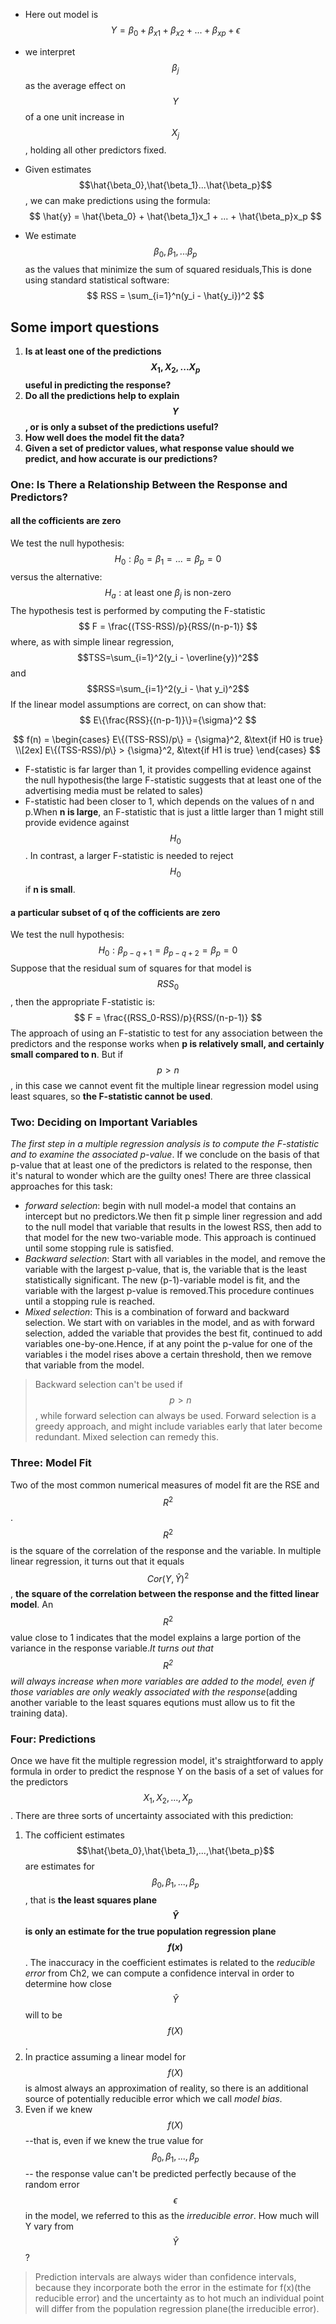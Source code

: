 * Here out model is
$$
Y = \beta_0 + \beta_{x1} + \beta_{x2} + ... + \beta_{xp} + \epsilon
$$

* we interpret $$\beta_j$$ as the average effect on $$Y$$ of a one unit increase in $$X_j$$, holding all other predictors fixed.

* Given estimates $$\hat{\beta_0},\hat{\beta_1}...\hat{\beta_p}$$, we can make predictions using the formula:
$$
\hat{y} = \hat{\beta_0} + \hat{\beta_1}x_1 + ... + \hat{\beta_p}x_p
$$
* We estimate $$\beta_0, \beta_1,...\beta_p$$ as the values that minimize the sum of squared residuals,This is done using standard statistical software:
$$
RSS = \sum_{i=1}^n(y_i - \hat{y_i})^2
$$
## Some import questions
1. **Is at least one of the predictions $$X_1, X_2,... X_p$$ useful in predicting the response?**
2. **Do all the predictions help to explain $$Y$$, or is only a subset of the predictions useful?**
3. **How well does the model fit the data?**
4. **Given a set of predictor values, what response value should we predict, and how accurate is our predictions?**

### One: Is There a Relationship Between the Response and Predictors?

####  all the cofficients are zero

We test the null hypothesis:
$$
H_0: \beta_0 = \beta_1 = ... = \beta_p = 0
$$
versus the alternative:
$$
H_a: \text{at least one } \beta_j \text{ is non-zero}
$$
The hypothesis test is performed by computing the F-statistic
$$
F = \frac{(TSS-RSS)/p}{RSS/(n-p-1)}
$$
where, as with simple linear regression, $$TSS=\sum_{i=1}^2(y_i - \overline{y})^2$$ and $$RSS=\sum_{i=1}^2(y_i - \hat y_i)^2$$
If the linear model assumptions are correct, on can show that:
$$
E\{\frac{RSS}{(n-p-1)}\}={\sigma}^2
$$

$$
f(n) =  
\begin{cases}  
E\{(TSS-RSS)/p\} = {\sigma}^2, &\text{if H0 is true} \\[2ex]
E\{(TSS-RSS)/p\} > {\sigma}^2, &\text{if H1 is true}  
\end{cases}
$$
* F-statistic is far larger than 1, it provides compelling evidence against the null hypothesis(the large F-statistic suggests that at least one of the advertising media must be related to sales)
* F-statistic had been closer to 1, which depends on the values of n and p.When **n is large**, an F-statistic that is just a little larger than 1 might still provide evidence against $$H_0$$. In contrast, a larger F-statistic is needed to reject $$H_0$$ if **n is small**.

####  a particular subset of q of the cofficients are zero

We test the null hypothesis:
$$
H_0: \beta_{p-q+1} = \beta_{p-q+2} = \beta_p = 0
$$
Suppose that the residual sum of squares for that model is $$RSS_0$$, then the appropriate F-statistic is:
$$
F = \frac{(RSS_0-RSS)/p}{RSS/(n-p-1)}
$$
The approach of using an F-statistic to test for any association between the predictors and the response works when **p is relatively small, and certainly small compared to n**. But if $$p > n$$, in this case we cannot event fit the multiple linear regression model using least squares, so **the F-statistic cannot be used**.

### Two: Deciding on Important Variables
*The first step in a multiple regression analysis is to compute the F-statistic and to examine the associated p-value*. If we conclude on the basis of that p-value that at least one of the predictors is related to the response, then it's natural to wonder which are the guilty ones!
There are three classical approaches for this task:
* *forward selection*: begin with null model-a model that contains an intercept but no predictors.We then fit p simple liner regression and add to the null model that variable that results in the lowest RSS, then add to that model for the new two-variable mode. This approach is continued until some stopping rule is satisfied.
* *Backward selection*: Start with all variables in the model, and remove the variable with the largest p-value, that is, the variable that is the least statistically significant. The new (p-1)-variable model is fit, and the variable with the largest p-value is removed.This procedure continues until a stopping rule is reached.
*  *Mixed selection*: This is a combination of forward and backward selection. We start with on variables in the model, and as with forward selection, added the variable that provides the best fit, continued to add variables one-by-one.Hence, if at any point the p-value for one of the variables i the model rises above a certain threshold, then we remove that variable from the model.

> Backward selection can't be used if $$p > n$$, while forward selection can always be used. Forward selection is a greedy approach, and might include variables early that later become redundant. Mixed selection can remedy this.

### Three: Model Fit
Two of the most common numerical measures of model fit are the RSE and $$R^2$$.
$$R^2$$ is the square of the correlation of the response and the variable. In multiple linear regression, it turns out that it equals $$Cor(Y, \hat{Y})^2$$, **the square of the correlation between the response and the fitted linear model**.
An $$R^2$$ value close to 1 indicates that the model explains a large portion of the variance in the response variable.*It turns out that $$R^2$$ will always increase when more variables are added to the model, even if those variables are only weakly associated with the response*(adding another variable to the least squares equtions must allow us to fit the training data).

### Four: Predictions
Once we have fit the multiple regression model, it's straightforward to apply formula in order to predict the respnose Y on the basis of a set of values for the predictors $$X_1, X_2, ..., X_p$$. There are three sorts of uncertainty associated with this prediction:
1. The cofficient estimates $$\hat{\beta_0},\hat{\beta_1},...,\hat{\beta_p}$$ are estimates for $${\beta_0},{\beta_1},...,{\beta_p}$$, that is **the least squares plane $$\hat Y$$ is only an estimate for the true population regression plane $$f(x)$$**.
The inaccuracy in the coefficient estimates is related to the *reducible error* from Ch2, we can compute a confidence interval in order to determine how close $$\hat Y$$ will to be $$f(X)$$.
2. In practice assuming a linear model for $$f(X)$$ is almost always an approximation of reality, so there is an additional source of potentially reducible error which we call *model bias*.
3. Even if we knew $$f(X)$$--that is, even if we knew the true value for $${\beta_0},{\beta_1},...,{\beta_p}$$ -- the response value can't be predicted perfectly because of the random error $$\epsilon$$ in the model, we referred to this as the *irreducible error*. How much will Y vary from $$\hat Y$$?
> Prediction intervals are always wider than confidence intervals, because they incorporate both the error in the estimate for f(x)(the reducible error) and the uncertainty as to hot much an individual point will differ from the population regression plane(the irreducible error).
